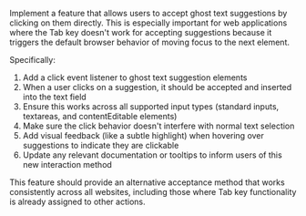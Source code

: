 Implement a feature that allows users to accept ghost text suggestions by clicking on them directly. This is especially important for web applications where the Tab key doesn't work for accepting suggestions because it triggers the default browser behavior of moving focus to the next element.

Specifically:
1. Add a click event listener to ghost text suggestion elements
2. When a user clicks on a suggestion, it should be accepted and inserted into the text field
3. Ensure this works across all supported input types (standard inputs, textareas, and contentEditable elements)
4. Make sure the click behavior doesn't interfere with normal text selection
5. Add visual feedback (like a subtle highlight) when hovering over suggestions to indicate they are clickable
6. Update any relevant documentation or tooltips to inform users of this new interaction method

This feature should provide an alternative acceptance method that works consistently across all websites, including those where Tab key functionality is already assigned to other actions.